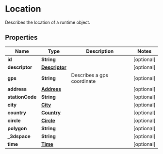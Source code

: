 

# Location

Describes the location of a runtime object.

## Properties

| Name | Type | Description | Notes |
|------------ | ------------- | ------------- | -------------|
|**id** | **String** |  |  [optional] |
|**descriptor** | [**Descriptor**](Descriptor.md) |  |  [optional] |
|**gps** | **String** | Describes a gps coordinate |  [optional] |
|**address** | [**Address**](Address.md) |  |  [optional] |
|**stationCode** | **String** |  |  [optional] |
|**city** | [**City**](City.md) |  |  [optional] |
|**country** | [**Country**](Country.md) |  |  [optional] |
|**circle** | [**Circle**](Circle.md) |  |  [optional] |
|**polygon** | **String** |  |  [optional] |
|**_3dspace** | **String** |  |  [optional] |
|**time** | [**Time**](Time.md) |  |  [optional] |



